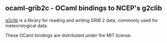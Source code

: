 ## ocaml-grib2c - OCaml bindings to NCEP's g2clib

[g2clib][] is a library for reading and writing GRIB 2 data, commonly used for
meteorological data.

These OCaml bindings are distributed under the MIT license.

[g2clib]: http://www.nco.ncep.noaa.gov/pmb/codes/GRIB2/

